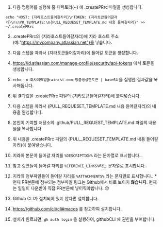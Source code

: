 1. 다음 명령어를 실행해 홈 디렉토리(~) 에 .createPRrc 파일을 생성합니다.
```
echo "HOST: {지라호스트들어갈자리}\nTOKEN: {지라토큰들어갈자리}\n\nPR_TEMPLATE:\n{PULL_REQUESET_TEMPLATE.md 내용 들어갈자리}" >> ~/.createPRrc
``` 

2. .createPRrc의 {지라호스트들어갈자리}에 지라 호스트 주소(예:"https://mycompany.atlassian.net")를 넣습니다. 

3. 다음 스텝을 따라서 {지라토큰들어갈자리}에 들어갈 토큰을 생성합니다.
  1. https://id.atlassian.com/manage-profile/security/api-tokens 에서 토큰을 생성합니다. 
  2. `echo -n 회사이메일@rainist.com:방금생성한토큰 | base64` 을 실행한 결과값을 복사해둡니다.
  3. 위 결과값을 .createPRrc 파일의 {지라토큰들어갈자리}에 붙여넣습니다. 
  
4. 다음 스텝을 따라서 {PULL_REQUESET_TEMPLATE.md 내용 들어갈자리}의 내용을 완성합니다.
  1. 본인이 기여할 저장소의 .github/PULL_REQUEST_TEMPLATE.md 파일의 내용물을 복사합니다.
  2. 위 내용을 .createPRrc 파일의 {PULL_REQUESET_TEMPLATE.md 내용 들어갈자리}에 붙여넣습니다. 
  3. 지라의 본문이 들어갈 자리를 `%DESCRIPTION%` 라는 문자열로 표시합니다..
  4. 참고 링크들이 들어갈 자리를 `%EFERENCE_LINKS%`라는 문자열로 표시합니다..
  5. 지라의 첨부파일들이 들어갈 자리를 `%ATTACHMENTS%` 라는 문자열로 표시합니다..
    * 현재 PR본문에 첨부되는 첨부파일 링크는 Github에서 바로 보이지 **않습니다**. 현재는 일일이 다운받아 직접 PR본문에 넣어줘야합니다. 😔
    
5. Github CLI가 설치되어 있지 않다면 설치합니다.
  1. https://github.com/cli/cli#macos 를 참고하여 설치합니다.
  2. 설치가 완료되면, `gh auth login` 을 실행하여, githubCLI 에 권한을 부여합니다.
